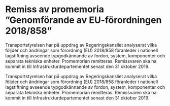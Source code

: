 # Remiss av promemoria ”Genomförande av EU-förordningen 2018/858”

Transportstyrelsen har på uppdrag av Regeringskansliet analyserat vilka följder och ändringar som förordning (EU) 2018/858 föranleder i nationell lagstiftning avseende typgodkännande av fordon, system, komponenter och separata tekniska enheter. Promemorian remitteras. Remissvaren ska ha kommit in till Infrastrukturdepartementet senast den 31 oktober 2019.

Transportstyrelsen har på uppdrag av Regeringskansliet analyserat vilka följder och ändringar som förordning (EU) 2018/858 föranleder i nationell lagstiftning avseende typgodkännande av fordon, system, komponenter och separata tekniska enheter. Promemorian remitteras. Remissvaren ska ha kommit in till Infrastrukturdepartementet senast den 31 oktober 2019.
